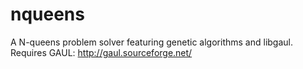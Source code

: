 nqueens
=======

A N-queens problem solver featuring genetic algorithms and libgaul.
Requires GAUL: http://gaul.sourceforge.net/
